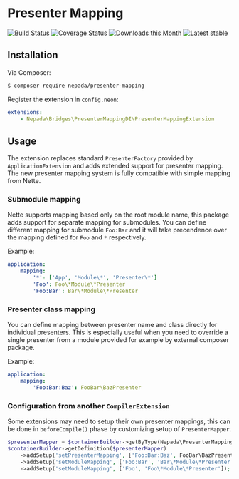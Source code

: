 Presenter Mapping
=================

[![Build Status](https://github.com/nepada/presenter-mapping/workflows/CI/badge.svg)](https://github.com/nepada/presenter-mapping/actions?query=workflow%3ACI+branch%3Amaster)
[![Coverage Status](https://coveralls.io/repos/github/nepada/presenter-mapping/badge.svg?branch=master)](https://coveralls.io/github/nepada/presenter-mapping?branch=master)
[![Downloads this Month](https://img.shields.io/packagist/dm/nepada/presenter-mapping.svg)](https://packagist.org/packages/nepada/presenter-mapping)
[![Latest stable](https://img.shields.io/packagist/v/nepada/presenter-mapping.svg)](https://packagist.org/packages/nepada/presenter-mapping)


Installation
------------

Via Composer:

```sh
$ composer require nepada/presenter-mapping
```

Register the extension in `config.neon`:

```yaml
extensions:
    - Nepada\Bridges\PresenterMappingDI\PresenterMappingExtension
```


Usage
-----

The extension replaces standard `PresenterFactory` provided by `ApplicationExtension` and adds extended support for presenter mapping. The new presenter mapping system is fully compatible with simple mapping from Nette.

### Submodule mapping

Nette supports mapping based only on the root module name, this package adds support for separate mapping for submodules. You can define different mapping for submodule `Foo:Bar` and it will take precendence over the mapping defined for `Foo` and `*` respectively.

Example:
```yaml
application:
    mapping:
        '*': ['App', 'Module\*', 'Presenter\*']
        'Foo': Foo\*Module\*Presenter
        'Foo:Bar': Bar\*Module\*Presenter
```

### Presenter class mapping

You can define mapping between presenter name and class directly for individual presenters. This is especially useful when you need to override a single presenter from a module provided for example by external composer package.

Example:
```yaml
application:
    mapping:
        'Foo:Bar:Baz': FooBar\BazPresenter
```

### Configuration from another `CompilerExtension`

Some extensions may need to setup their own presenter mappings, this can be done in `beforeCompile()` phase by customizing setup of `PresenterMapper`.

```php
$presenterMapper = $containerBuilder->getByType(Nepada\PresenterMapping\PresenterMapper::class);
$containerBuilder->getDefinition($presenterMapper)
    ->addSetup('setPresenterMapping', ['Foo:Bar:Baz', FooBar\BazPresenter::class])
    ->addSetup('setModuleMapping', ['Foo:Bar', 'Bar\*Module\*Presenter'])
    ->addSetup('setModuleMapping', ['Foo', 'Foo\*Module\*Presenter']);
```
